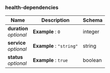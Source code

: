 
<a name="health-dependencies"></a>
### health-dependencies

|Name|Description|Schema|
|---|---|---|
|**duration**  <br>*optional*|**Example** : `0`|integer|
|**service**  <br>*optional*|**Example** : `"string"`|string|
|**status**  <br>*optional*|**Example** : `true`|boolean|



